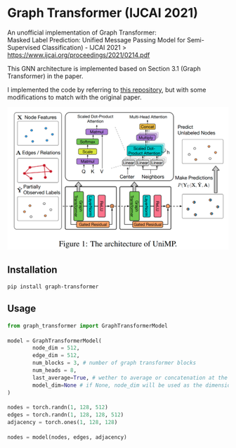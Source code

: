 # Graph Transformer (IJCAI 2021)

An unofficial implementation of Graph Transformer:<br/>
Masked Label Prediction: Unified Message Passing Model for Semi-Supervised Classification) - IJCAI 2021 > https://www.ijcai.org/proceedings/2021/0214.pdf

This GNN architecture is implemented based on Section 3.1 (Graph Transformer) in the paper.

I implemented the code by referring to [this repository](https://github.com/lucidrains/graph-transformer-pytorch), but with some modifications to match with the original paper.

![image](https://github.com/willyfh/graph-transformer/blob/main/graph-transformer-architecture.png?raw=true)

## Installation

```bash
pip install graph-transformer
```
## Usage
```python
from graph_transformer import GraphTransformerModel

model = GraphTransformerModel(
        node_dim = 512,
        edge_dim = 512,
        num_blocks = 3, # number of graph transformer blocks
        num_heads = 8,
        last_average=True, # wether to average or concatenation at the last block
        model_dim=None # if None, node_dim will be used as the dimension of the graph transformer block
)

nodes = torch.randn(1, 128, 512)
edges = torch.randn(1, 128, 128, 512)
adjacency = torch.ones(1, 128, 128)

nodes = model(nodes, edges, adjacency)
```
